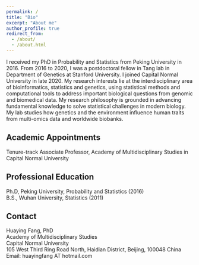 ```yaml
---
permalink: /
title: "Bio"
excerpt: "About me"
author_profile: true
redirect_from: 
  - /about/
  - /about.html
---
```


I received my PhD in Probability and Statistics from Peking University in 2016. From 2016 to 2020, I was a postdoctoral fellow in Tang lab in Department of Genetics at Stanford University. I joined Capital Normal University in late 2020.  My research interests lie at the interdisciplinary area of bioinformatics, statistics and genetics, using statistical methods and computational tools to address important biological questions from genomic and biomedical data. My research philosophy is grounded in advancing fundamental knowledge to solve statistical challenges in modern biology. My lab studies how genetics and the environment influence human traits from multi-omics data and worldwide biobanks.

## Academic Appointments
Tenure-track Associate Professor, Academy of Multidisciplinary Studies in Capital Normal University

## Professional Education
Ph.D, Peking University, Probability and Statistics (2016)
<br/>
B.S., Wuhan University, Statistics (2011)

## Contact
Huaying Fang, PhD   
Academy of Multidisciplinary Studies   
Capital Normal University   
105 West Third Ring Road North, Haidian District, Beijing, 100048 China   
Email: huayingfang AT hotmail.com
